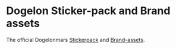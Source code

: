 # Dogelon Sticker-pack and Brand assets
The official Dogelonmars [Stickerpack](https://github.com/DogelonMars/dogelon-stickerpack/tree/main/Dogelon%20Sticker%20Pack) and [Brand-assets](https://github.com/DogelonMars/dogelon-stickerpack/tree/main/Brand%20Assets).


